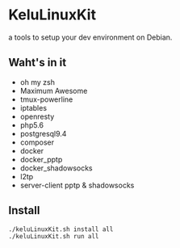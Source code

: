 # KeluLinuxKit
a tools to setup your dev environment on Debian. 

## Waht's in it
* oh my zsh
* Maximum Awesome 
* tmux-powerline
* iptables
* openresty
* php5.6
* postgresql9.4
* composer
* docker
* docker_pptp
* docker_shadowsocks
* l2tp
* server-client pptp & shadowsocks

## Install

    ./keluLinuxKit.sh install all
    ./keluLinuxKit.sh run all
